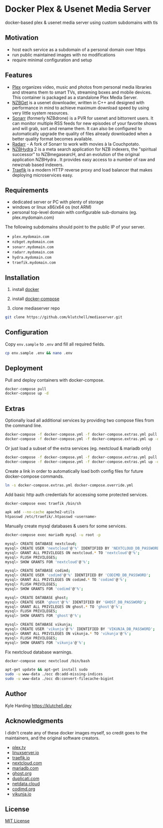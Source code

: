# Docker Plex & Usenet Media Server #

docker-based plex & usenet media server using custom subdomains with tls

## Motivation

- host each service as a subdomain of a personal domain over https
- run public maintained images with no modifications
- require minimal configuration and setup

## Features

- [Plex](https://hub.docker.com/r/plexinc/pms-docker) organizes video, music and photos from personal media libraries and streams them to smart TVs, streaming boxes and mobile devices. This container is packaged as a standalone Plex Media Server.
- [NZBGet](https://hub.docker.com/r/linuxserver/nzbget/) is a usenet downloader, written in C++ and designed with performance in mind to achieve maximum download speed by using very little system resources.
- [Sonarr](https://hub.docker.com/r/linuxserver/sonarr/) (formerly NZBdrone) is a PVR for usenet and bittorrent users. It can monitor multiple RSS feeds for new episodes of your favorite shows and will grab, sort and rename them. It can also be configured to automatically upgrade the quality of files already downloaded when a better quality format becomes available.
- [Radarr](https://hub.docker.com/r/linuxserver/radarr/) - A fork of Sonarr to work with movies à la Couchpotato.
- [NZBHydra](https://hub.docker.com/r/linuxserver/hydra2/) 2 is a meta search application for NZB indexers, the "spiritual successor" to NZBmegasearcH, and an evolution of the original application NZBHydra . It provides easy access to a number of raw and newznab based indexers.
- [Traefik](https://hub.docker.com/_/traefik/) is a modern HTTP reverse proxy and load balancer that makes deploying microservices easy.

## Requirements

- dedicated server or PC with plenty of storage
- windows or linux x86/x64 os (not ARM)
- personal top-level domain with configurable sub-domains (eg. plex.mydomain.com)

The following subdomains should point to the public IP of your server.

- `plex.mydomain.com`
- `nzbget.mydomain.com`
- `sonarr.mydomain.com`
- `radarr.mydomain.com`
- `hydra.mydomain.com`
- `traefik.mydomain.com`

## Installation

1. install [docker](https://docs.docker.com/install/linux/docker-ce/debian/)

2. install [docker-compose](https://docs.docker.com/compose/install/#install-compose)

3. clone mediaserver repo

```bash
git clone https://github.com/klutchell/mediaserver.git
```

## Configuration

Copy `env.sample` to `.env` and fill all required fields.

```bash
cp env.sample .env && nano .env
```

## Deployment

Pull and deploy containers with docker-compose.

```bash
docker-compose pull
docker-compose up -d
```

## Extras

Optionally load all additional services by providing two compose files from the command line.

```bash
docker-compose -f docker-compose.yml -f docker-compose.extras.yml pull
docker-compose -f docker-compose.yml -f docker-compose.extras.yml up -d
```

Or just load a subset of the extra services (eg. nextcloud & mariadb only)

```bash
docker-compose -f docker-compose.yml -f docker-compose.extras.yml pull nextcloud mariadb
docker-compose -f docker-compose.yml -f docker-compose.extras.yml up -d nextcloud mariadb
```

Create a link in order to automatically load both config files for future docker-compose commands.

```bash
ln -s docker-compose.extras.yml docker-compose.override.yml
```

Add basic http auth credentials for accessing some protected services.

```bash
docker-compose exec traefik /bin/sh

apk add --no-cache apache2-utils
htpasswd /etc/traefik/.htpasswd <username>
```

Manually create mysql databases & users for some services.

```bash
docker-compose exec mariadb mysql -u root -p

mysql> CREATE DATABASE nextcloud;
mysql> CREATE USER 'nextcloud'@'%' IDENTIFIED BY 'NEXTCLOUD_DB_PASSWORD';
mysql> GRANT ALL PRIVILEGES ON nextcloud.* TO 'nextcloud'@'%';
mysql> FLUSH PRIVILEGES;
mysql> SHOW GRANTS FOR 'nextcloud'@'%';

mysql> CREATE DATABASE codimd;
mysql> CREATE USER 'codimd'@'%' IDENTIFIED BY 'CODIMD_DB_PASSWORD';
mysql> GRANT ALL PRIVILEGES ON codimd.* TO 'codimd'@'%';
mysql> FLUSH PRIVILEGES;
mysql> SHOW GRANTS FOR 'codimd'@'%';

mysql> CREATE DATABASE ghost;
mysql> CREATE USER 'ghost'@'%' IDENTIFIED BY 'GHOST_DB_PASSWORD';
mysql> GRANT ALL PRIVILEGES ON ghost.* TO 'ghost'@'%';
mysql> FLUSH PRIVILEGES;
mysql> SHOW GRANTS FOR 'ghost'@'%';

mysql> CREATE DATABASE vikunja;
mysql> CREATE USER 'vikunja'@'%' IDENTIFIED BY 'VIKUNJA_DB_PASSWORD';
mysql> GRANT ALL PRIVILEGES ON vikunja.* TO 'vikunja'@'%';
mysql> FLUSH PRIVILEGES;
mysql> SHOW GRANTS FOR 'vikunja'@'%';
```

Fix nextcloud database warnings.

```bash
docker-compose exec nextcloud /bin/bash

apt-get update && apt-get install sudo
sudo -u www-data ./occ db:add-missing-indices
sudo -u www-data ./occ db:convert-filecache-bigint
```

## Author

Kyle Harding <https://klutchell.dev>

## Acknowledgments

I didn't create any of these docker images myself, so credit goes to the
maintainers, and the original software creators.

- [plex.tv](https://plex.tv/)
- [linuxserver.io](https://linuxserver.io/)
- [traefik.io](https://traefik.io/)
- [nextcloud.com](https://nextcloud.com/)
- [mariadb.com](https://mariadb.com/)
- [ghost.org](https://ghost.org/)
- [duplicati.com](https://www.duplicati.com/)
- [netdata.cloud](https://www.netdata.cloud/)
- [codimd.org](https://codimd.org)
- [vikunja.io](https://vikunja.io)

## License

[MIT License](./LICENSE)
